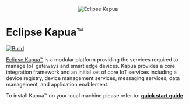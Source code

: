 <p align="center">
  <img src="https://kapua.everyware-cloud.com/img/kapua_logo_vertical.png" alt="Eclipse Kapua"/>
</p>

# Eclipse Kapua&trade;

[![Build](https://api.travis-ci.org/eclipse/kapua.svg)](https://travis-ci.org/eclipse/kapua/)

[Eclipse Kapua&trade;](http://eclipse.org/kapua) is a modular platform providing the services required to manage IoT gateways and smart edge devices. Kapua provides a core integration framework and an initial set of core IoT services including a device registry, device management services, messaging services, data management, and application enablement.

To install Kapua&trade; on your local machine please refer to:
**[quick start guide](dev-tools/src/main/vagrant/README.MD#demo-machine-quick-start)**
